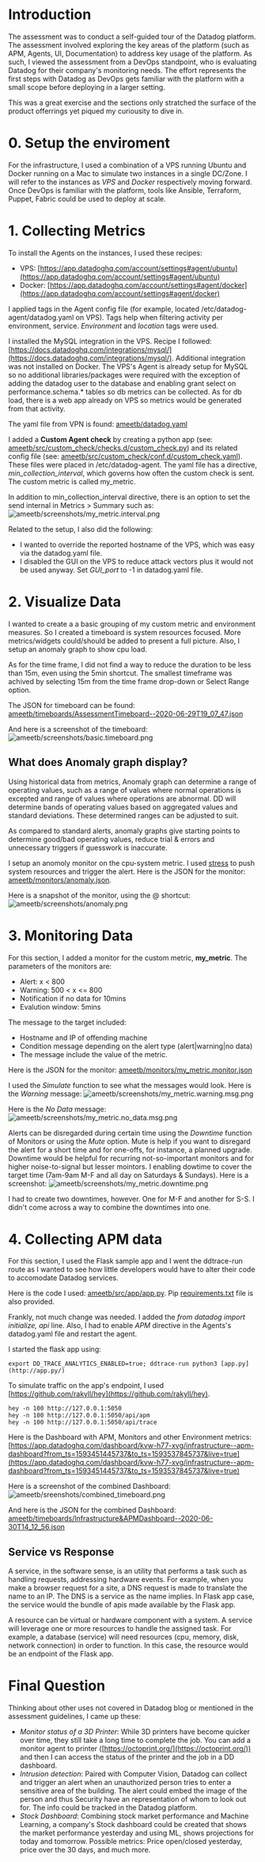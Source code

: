 # Introduction

The assessment was to conduct a self-guided tour of the Datadog platform. The assessment involved exploring the key areas of the platform (such as APM, Agents, UI, Documentation) to address key usage of the platform. As such, I viewed the assessment from a DevOps standpoint, who is evaluating Datadog for their company's monitoring needs. The effort represents the first steps with Datadog as DevOps gets familiar with the platform with a small scope before deploying in a larger setting.

This was a great exercise and the sections only stratched the surface of the product offerrings yet piqued my curiousity to dive in. 

# 0. Setup the enviroment

For the infrastructure, I used a combination of a VPS running Ubuntu and Docker running on a Mac to simulate two instances in a single DC/Zone. I will refer to the instances as *VPS* and *Docker* respectively moving forward. Once DevOps is familiar with the platform, tools like Ansible, Terraform, Puppet, Fabric could be used to deploy at scale. 

# 1. Collecting Metrics
To install the Agents on the instances, I used these recipes:
- VPS: [https://app.datadoghq.com/account/settings#agent/ubuntu](https://app.datadoghq.com/account/settings#agent/ubuntu)
- Docker: [https://app.datadoghq.com/account/settings#agent/docker](https://app.datadoghq.com/account/settings#agent/docker)

I applied tags in the Agent config file (for example, located /etc/datadog-agent/datadog.yaml on VPS). Tags help when filtering activity per environment, service.  *Environment* and *location* tags were used.

I installed the MySQL integration in the VPS. Recipe I followed: [https://docs.datadoghq.com/integrations/mysql/](https://docs.datadoghq.com/integrations/mysql/). Additional integration was not installed on Docker. The VPS's Agent is already setup for MySQL so no additional libraries/packages were required with the exception of adding the datadog user to the database and enabling grant select on performance.schema.* tables so db metrics can be collected. As for db load, there is a web app already on VPS so metrics would be generated from that activity.

The yaml file from VPN is found: [ameetb/datadog.yaml](ameetb/datadog.yaml)

I added a **Custom Agent check** by creating a python app (see: [ameetb/src/custom_check/checks.d/custom_check.py](ameetb/src/custom_check/checks.d/custom_check.py)) and its related config file (see: [ameetb/src/custom_check/conf.d/custom_check.yaml](ameetb/src/custom_check/conf.d/custom_check.yaml)).  These files were placed in /etc/datadog-agent. The yaml file has a directive, *min_collection_interval*,  which governs how often the custom check is sent. The custom metric is called my_metric.

In addition to min_collection_interval directive, there is an option to set the send internal in Metrics > Summary such as:
![ameetb/screenshots/my_metric.interval.png](ameetb/screenshots/my_metric.interval.png)

Related to the setup, I also did the following:
- I wanted to override the reported hostname of the VPS, which was easy via the datadog.yaml file.
- I disabled the GUI on the VPS to reduce attack vectors plus it would not be used anyway. Set *GUI_port* to -1 in datadog.yaml file.

# 2. Visualize Data

I wanted to create a a basic grouping of my custom metric and environment measures. So I created a timeboard is system resources focused. More metrics/widgets could/should be added to present a full picture. Also, I setup an anomaly graph to show cpu load. 

As for the time frame, I did not find a way to reduce the duration to be less than 15m, even using the 5min shortcut. The smallest timeframe was achived by selecting 15m from the time frame drop-down or Select Range option.

The JSON for timeboard can be found: [ameetb/timeboards/AssessmentTimeboard--2020-06-29T19_07_47.json](ameetb/timeboards/AssessmentTimeboard--2020-06-29T19_07_47.json)

And here is a screenshot of the timeboard: ![ameetb/screenshots/basic.timeboard.png](ameetb/screenshots/basic.timeboard.png)

## What does Anomaly graph display?

Using historical data from metrics, Anomaly graph can determine a range of operating values, such as a range of values where normal operations is excepted and range of values where operations are  abnormal. DD will determine bands of operating values based on aggregated values and standard deviations.  These determined ranges can be adjusted to suit. 

As compared to standard alerts, anomaly graphs give starting points to determine good/bad operating values, reduce trial & errors and unnecessary triggers if guesswork is inaccurate. 

I setup an anomoly monitor on the cpu-system metric. I used [stress](https://linux.die.net/man/1/stress) to push system resources and trigger the alert. 
Here is the JSON for the monitor: [ameetb/monitors/anomaly.json](ameetb/monitors/anomaly.json).

Here is a snapshot of the monitor, using the @ shortcut: ![ameetb/screenshots/anomaly.png](ameetb/screenshots/anomaly.png)

# 3. Monitoring Data

For this section, I added a monitor for the custom metric, **my_metric**. The parameters of the monitors are:
- Alert: x < 800
- Warning: 500 < x <= 800
- Notification if no data for 10mins
- Evalution window: 5mins

The message to the target included: 
- Hostname and IP of offending machine
- Condition message depending on the alert type (alert|warning|no data)
- The message include the value of the metric.

Here is the JSON for the monitor: [ameetb/monitors/my_metric.monitor.json](ameetb/monitors/my_metric.monitor.json) 

I used the *Simulate* function to see what the messages would look. Here is the *Warning* message: 
![ameetb/screenshots/my_metric.warning.msg.png](ameetb/screenshots/my_metric.no_data.msg.png) 

Here is the *No Data* message: 
![ameetb/screenshots/my_metric.no_data.msg.png](ameetb/screenshots/my_metric.no_data.msg.png) 

Alerts can be disregarded during certain time using the *Downtime* function of Monitors or using the *Mute* option. Mute is help if you want to disregard the alert for a short time and for one-offs, for instance, a planned upgrade.  Downtime would be helpful for recurring not-so-important monitors and for higher noise-to-signal but lesser mointors. I enabling dowtime to cover the target time (7am-9am M-F and all day on Saturdays & Sundays). Here is a screenshot: 
![ameetb/screenshots/my_metric.downtime.png](ameetb/screenshots/my_metric.downtime.png)

I had to create two downtimes, however. One for M-F and another for S-S. I didn't come across a way to combine the downtimes into one. 

# 4. Collecting APM data
For this section, I used the Flask sample app and I went the ddtrace-run route as I wanted to see how little developers would have to alter their code to accomodate Datadog services. 

Here is the code I used: [ameetb/src/app/app.py](ameetb/src/app/app.py). 
Pip [requirements.txt](ameetb/src/app/requirements.txt) file is also provided.

Frankly, not much change was needed. I added the *from datadog import  initialize, api* line. 
Also, I had to enable *APM* directive in the Agents's datadog.yaml file and restart the agent. 

I started the flask app using: 
```
export DD_TRACE_ANALYTICS_ENABLED=true; ddtrace-run python3 [app.py](http://app.py/)
```

To simulate traffic on the app's endpoint, I used [https://github.com/rakyll/hey](https://github.com/rakyll/hey). 
```
hey -n 100 http://127.0.0.1:5050
hey -n 100 http://127.0.0.1:5050/api/apm
hey -n 100 http://127.0.0.1:5050/api/trace
```

Here is the Dashboard with APM, Monitors and other Environment metrics: [https://app.datadoghq.com/dashboard/kvw-h77-xvg/infrastructure--apm-dashboard?from_ts=1593451445737&to_ts=1593537845737&live=true](https://app.datadoghq.com/dashboard/kvw-h77-xvg/infrastructure--apm-dashboard?from_ts=1593451445737&to_ts=1593537845737&live=true)

Here is a screenshot of the combined Dashboard: 
![ameetb/sreenshots/combined_timeboard.png](ameetb/screenshots/combined_timeboard.png)

And here is the JSON for the combined Dashboard: [ameetb/timeboards/Infrastructure&APMDashboard--2020-06-30T14_12_56.json](ameetb/timeboards/Infrastructure&APMDashboard--2020-06-30T14_12_56.json)

## Service vs Response

A service, in the software sense, is an utility that performs a task such as handling requests, addressing hardware events. For example, when you make a browser request for a site, a DNS request is made to translate the name to an IP. The DNS is a service as the name implies.  In Flask app case, the service would the bundle of apis made available by the Flask app. 

A resource can be virtual or hardware component with a system.  A service will leverage one or more resources to handle the assigned task. For example, a database (service) will need resources (cpu, memory, disk, network connection) in order to function.  In this case, the resource would be an endpoint of the Flask app.  

# Final Question

Thinking about other uses not covered in Datadog blog or mentioned in the assessment guidelines, I came up these:
- *Monitor status of a 3D Printer*: While 3D printers have become quicker over time, they still take a long time to complete the job. You can add a monitor agent to printer ([https://octoprint.org/](https://octoprint.org/)) and then I can access the status of the printer and the job in a DD dashboard.
- *Intrusion detection*: Paired with Computer Vision, Datadog can collect and trigger an alert when an unauthorized person tries to enter a sensitive area of the building. The alert could embed the image of the person and thus Security have an representation of whom to look out for.  The info could be tracked in the Datadog platform.
- *Stock Dashboard*: Combining stock market performance and Machine Learning, a company's Stock dashboard could be created that shows the market performance yesterday and using ML, shows projections for today and tomorrow. Possible metrics: Price open/closed yesterday, price over the 30 days, and much more.
